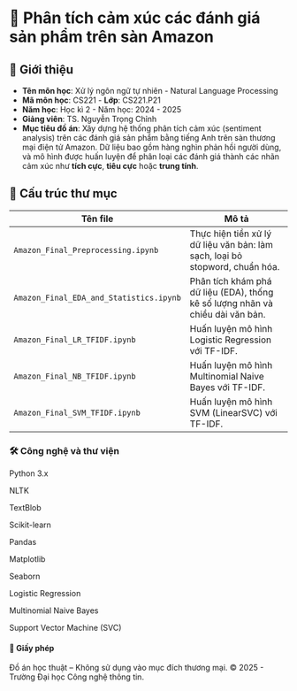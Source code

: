 # 📘 Phân tích cảm xúc các đánh giá sản phẩm trên sàn Amazon

## 🧠 Giới thiệu

* **Tên môn học**: Xử lý ngôn ngữ tự nhiên - Natural Language Processing
* **Mã môn học**: CS221 - **Lớp**: CS221.P21
* **Năm học**: Học kì 2 - Năm học: 2024 - 2025
* **Giảng viên**: TS. Nguyễn Trọng Chỉnh
* **Mục tiêu đồ án**: Xây dựng hệ thống phân tích cảm xúc (sentiment analysis) trên các đánh giá sản phẩm bằng tiếng Anh trên sàn thương mại điện tử Amazon. Dữ liệu bao gồm hàng nghìn phản hồi người dùng, và mô hình được huấn luyện để phân loại các đánh giá thành các nhãn cảm xúc như **tích cực**, **tiêu cực** hoặc **trung tính**.

## 📂 Cấu trúc thư mục

| Tên file                             | Mô tả                                                                 |
|-------------------------------------|----------------------------------------------------------------------|
| `Amazon_Final_Preprocessing.ipynb`  | Thực hiện tiền xử lý dữ liệu văn bản: làm sạch, loại bỏ stopword, chuẩn hóa. |
| `Amazon_Final_EDA_and_Statistics.ipynb` | Phân tích khám phá dữ liệu (EDA), thống kê số lượng nhãn và chiều dài văn bản. |
| `Amazon_Final_LR_TFIDF.ipynb`       | Huấn luyện mô hình Logistic Regression với TF-IDF.                  |
| `Amazon_Final_NB_TFIDF.ipynb`       | Huấn luyện mô hình Multinomial Naive Bayes với TF-IDF.             |
| `Amazon_Final_SVM_TFIDF.ipynb`      | Huấn luyện mô hình SVM (LinearSVC) với TF-IDF.                      |

### 🛠️ Công nghệ và thư viện
Python 3.x

NLTK

TextBlob

Scikit-learn

Pandas

Matplotlib

Seaborn

Logistic Regression

Multinomial Naive Bayes

Support Vector Machine (SVC)

#### 📄 Giấy phép
Đồ án học thuật – Không sử dụng vào mục đích thương mại.
© 2025 - Trường Đại học Công nghệ thông tin.
